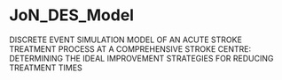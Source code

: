 # JoN_DES_Model
DISCRETE EVENT SIMULATION MODEL OF AN ACUTE STROKE TREATMENT PROCESS AT A COMPREHENSIVE STROKE CENTRE: DETERMINING THE IDEAL IMPROVEMENT STRATEGIES FOR REDUCING TREATMENT TIMES
